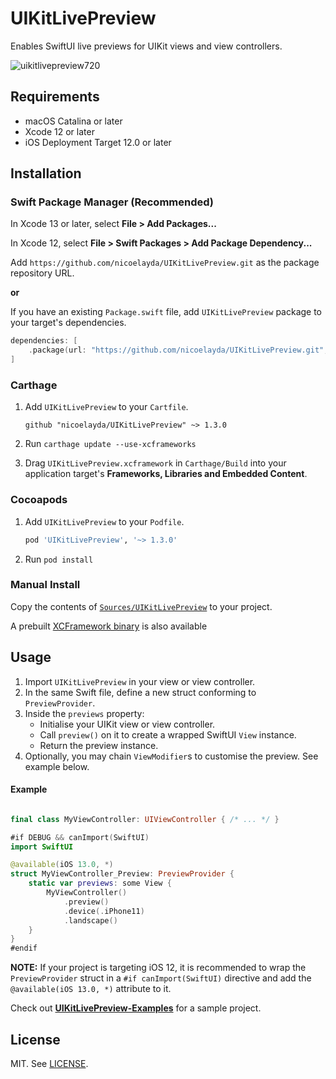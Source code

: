 # UIKitLivePreview

Enables SwiftUI live previews for UIKit views and view controllers.

![uikitlivepreview720](https://user-images.githubusercontent.com/4868132/116438635-377b3100-a881-11eb-9a6c-34698b524848.gif)

## Requirements

- macOS Catalina or later
- Xcode 12 or later
- iOS Deployment Target 12.0 or later

## Installation

### Swift Package Manager (Recommended)

In Xcode 13 or later, select **File > Add Packages...** 

In Xcode 12, select **File > Swift Packages > Add Package Dependency...**

Add `https://github.com/nicoelayda/UIKitLivePreview.git` as the package repository URL.

**or**

If you have an existing `Package.swift` file, add `UIKitLivePreview` package to your target's dependencies.

```swift
dependencies: [
    .package(url: "https://github.com/nicoelayda/UIKitLivePreview.git", .upToNextMajor(from: "1.3.0"))
]
```

### Carthage

1. Add `UIKitLivePreview` to your `Cartfile`.

    ```
    github "nicoelayda/UIKitLivePreview" ~> 1.3.0
    ```

2. Run `carthage update --use-xcframeworks`
3. Drag `UIKitLivePreview.xcframework` in `Carthage/Build` into your application target's **Frameworks, Libraries and Embedded Content**.

### Cocoapods

1. Add `UIKitLivePreview` to your `Podfile`.

    ```ruby
    pod 'UIKitLivePreview', '~> 1.3.0'
    ```

2. Run `pod install`

### Manual Install

Copy the contents of [`Sources/UIKitLivePreview`](https://github.com/nicoelayda/UIKitLivePreview/tree/main/Sources/UIKitLivePreview) to your project.

A prebuilt [XCFramework binary](https://github.com/nicoelayda/UIKitLivePreview/releases/latest) is also available

## Usage
1. Import `UIKitLivePreview` in your view or view controller.
2. In the same Swift file, define a new struct conforming to `PreviewProvider`.
3. Inside the `previews` property:
    - Initialise your UIKit view or view controller.
    - Call `preview()` on it to create a wrapped SwiftUI `View` instance.
    - Return the preview instance.
4. Optionally, you may chain `ViewModifier`s to customise the preview. See example below.
    
#### Example
    
```swift

final class MyViewController: UIViewController { /* ... */ }

#if DEBUG && canImport(SwiftUI)
import SwiftUI

@available(iOS 13.0, *)
struct MyViewController_Preview: PreviewProvider {
    static var previews: some View {
        MyViewController()
            .preview()
            .device(.iPhone11)
            .landscape()
    }
}
#endif
```

**NOTE:** If your project is targeting iOS 12, it is recommended to wrap the `PreviewProvider` struct in a `#if canImport(SwiftUI)` directive and add the `@available(iOS 13.0, *)` attribute to it.

Check out [**UIKitLivePreview-Examples**](https://github.com/nicoelayda/UIKitLivePreview-Examples) for a sample project.

## License

MIT. See [LICENSE](https://github.com/nicoelayda/UIKitLivePreview/blob/main/LICENSE).

